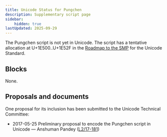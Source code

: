```yaml
---
title: Unicode Status for Pungchen
description: Supplementary script page
sidebar:
    hidden: true
lastUpdated: 2025-09-29
---
```


The Pungchen script is not yet in Unicode. The script has a tentative allocation at U+1E500..U+1E52F in the [Roadmap to the SMP](http://www.unicode.org/roadmaps/smp/) for the Unicode Standard.

## Blocks

None.

## Proposals and documents

One proposal for its inclusion has been submitted to the Unicode Technical Committee:
- 2017-05-25 Preliminary proposal to encode the Pungchen script in Unicode — Anshuman Pandey ([L2/17-181](http://www.unicode.org/cgi-bin/GetMatchingDocs.pl?L2/17-181))
